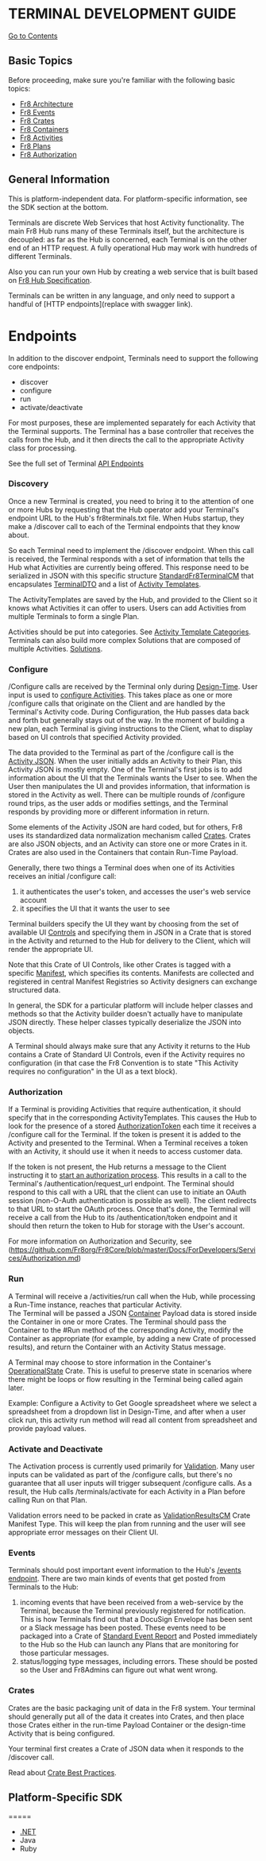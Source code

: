 # TERMINAL DEVELOPMENT GUIDE

[Go to Contents](https://github.com/Fr8org/Fr8Core/blob/master/Docs/Home.md)

## Basic Topics

Before proceeding, make sure you're familiar with the following basic topics:
*  [Fr8 Architecture](https://github.com/Fr8org/Fr8Core/blob/master/Docs/ForDevelopers/ArchitecturalModel.md)
*  [Fr8 Events](https://github.com/Fr8org/Fr8Core/blob/master/Docs/ForDevelopers/OperatingConcepts/Events.md)
*  [Fr8 Crates](/Docs/ForDevelopers/Objects/Crate.md)
*  [Fr8 Containers](https://github.com/Fr8org/Fr8Core/blob/master/Docs/ForDevelopers/Objects/Containers.md)
*  [Fr8 Activities](https://github.com/Fr8org/Fr8Core/blob/master/Docs/ForDevelopers/Objects/Activities.md)
*  [Fr8 Plans](https://github.com/Fr8org/Fr8Core/blob/master/Docs/ForDevelopers/Objects/Plans.md)
*  [Fr8 Authorization](https://github.com/Fr8org/Fr8Core/blob/master/Docs/ForDevelopers/Services/Authorization.md)

## General Information

This is platform-independent data. For platform-specific information, see the SDK section at the bottom.

Terminals are discrete Web Services that host Activity functionality.
The main Fr8 Hub runs many of these Terminals itself, but the architecture is decoupled: as far as the Hub is concerned, each Terminal is on the other end of an HTTP request. A fully operational Hub may work with hundreds of different Terminals.

Also you can run your own Hub by creating a web service that is built based on [Fr8 Hub Specification](https://github.com/Fr8org/Fr8Core/blob/master/Docs/ForDevelopers/Specifications/Fr8HubSpecification.md).

Terminals can be written in any language, and only need to support a handful of [HTTP endpoints](replace with swagger link).



Endpoints
===

In addition to the discover endpoint, Terminals need to support the following core endpoints:
* discover
* configure
* run
* activate/deactivate

For most purposes, these are implemented separately for each Activity that the Terminal supports. The Terminal has a base controller that receives the calls from the Hub, and it then directs the call to the appropriate Activity class for processing.

See the full set of Terminal [API Endpoints]((https://github.com/Fr8org/Fr8Core/blob/master/Docs/ForDevelopers/DevelopmentGuides/Terminals/TerminalEndpoints.md))

### Discovery

Once a new Terminal is created, you need to bring it to the attention of one or more Hubs by requesting that the Hub operator add your Terminal's endpoint URL to the Hub's fr8terminals.txt file. When Hubs startup, they make a /discover call to each of the Terminal endpoints that they know about.

So each Terminal need to implement the /discover endpoint. When this call is received, the Terminal responds with a set of information that tells the Hub what Activities are currently being offered.  This response need to be serialized in JSON with this specific structure  [StandardFr8TerminalCM](https://github.com/Fr8org/Fr8Core/blob/master/Docs/ForDevelopers/RegisteredManifests.md) that encapsulates [TerminalDTO](https://github.com/Fr8org/Fr8Core/blob/master/Docs/ForDevelopers/Objects/DataTransfer/TerminalDTO.md) and a list of [Activity Templates](https://github.com/Fr8org/Fr8Core/blob/master/Docs/ForDevelopers/Objects/ActivityTemplates.md).

The ActivityTemplates are saved by the Hub, and provided to the Client so it knows what Activities it can offer to users. Users can add Activities from multiple Terminals to form a single Plan.

 Activities should be put into categories. See [Activity Template Categories](https://github.com/Fr8org/Fr8Core/blob/master/Docs/ForDevelopers/Objects/ActivityTemplates.md#category). Terminals can also build more complex Solutions that are composed of multiple Activities.  [Solutions](https://github.com/Fr8org/Fr8Core/blob/master/Docs/ForDevelopers/OperatingConcepts/Solutions).

### Configure

/Configure calls are received by the Terminal only during [Design-Time](https://github.com/Fr8org/Fr8Core/blob/master/Docs/ForDevelopers/OperatingConcepts/Fr8Modes.md). User input is used to [configure Activities](https://github.com/Fr8org/Fr8Core/blob/master/Docs/ForDevelopers/OperatingConcepts/ActivityConfiguration.md). This takes place as one or more /configure calls that originate on the Client and are handled by the Terminal's Activity code. During Configuration, the Hub passes data back and forth but generally stays out of the way.  In the moment of building a new plan, each Terminal is giving instructions to the Client, what to display based on UI controls that specified Activity provided.

The data provided to the Terminal as part of the /configure call is the [Activity JSON](https://github.com/Fr8org/Fr8Core/blob/master/Docs/ForDevelopers/ActivityJSONDefinition.md). When the user initially adds an Activity to their Plan, this Activity JSON is mostly empty. One of the Terminal's first jobs is to add information about the UI that the Terminals wants the User to see. When the User then manipulates the UI and provides information, that information is stored in the Activity as well. There can be multiple rounds of /configure round trips, as the user adds or modifies settings, and the Terminal responds by providing more or different information in return.

Some elements of the Activity JSON are hard coded, but for others, Fr8 uses its standardized data normalization mechanism called [Crates](https://github.com/Fr8org/Fr8Core/blob/master/Docs/ForDevelopers/Objects/Crate.md). Crates are also JSON objects, and an Activity can store one or more Crates in it. Crates are also used in the Containers that contain Run-Time Payload. 

Generally, there two things a Terminal does when one of its Activities receives an initial /configure call:
1) it authenticates the user's token, and accesses the user's web service account
2) it specifies the UI that it wants the user to see

Terminal builders specify the UI they want by choosing from the set of available UI [Controls](https://github.com/Fr8org/Fr8Core/blob/master/Docs/ForDevelopers/DevelopmentGuides/ConfigurationControls.md) and specifying them in JSON in a Crate that is stored in the Activity and returned to the Hub for delivery to the Client, which will render the appropriate UI.

Note that this Crate of UI Controls, like other Crates is tagged with a specific [Manifest](https://github.com/Fr8org/Fr8Core/blob/master/Docs/ForDevelopers/Objects/CratesManifest.md), which specifies its contents. Manifests are collected and registered in central Manifest Registries so Activity designers can exchange structured data.

In general, the SDK for a particular platform will include helper classes and methods so that the Activity builder doesn't actually have to manipulate JSON directly. These helper classes typically deserialize the JSON into objects.

A Terminal should always make sure that any Activity it returns to the Hub contains a Crate of Standard UI Controls, even if the Activity requires no configuration (in that case the Fr8 Convention is to state "This Activity requires no configuration" in the UI as a text block).

### Authorization

If a Terminal is providing Activities that require authentication, it should specify that in the corresponding ActivityTemplates. This causes the Hub to look for the presence of a stored [AuthorizationToken](https://github.com/Fr8org/Fr8Core/blob/master/Docs/ForDevelopers/Objects/DataTransfer/AuthorizationTokenDTO.md) each time it receives a /configure call for the Terminal. If the token is present it is added to the Activity and presented to the Terminal. When a Terminal receives a token with an Activity, it should use it when it needs to access customer data.

If the token is not present, the Hub returns a message to the Client instructing it to [start an authorization process](https://github.com/Fr8org/Fr8Core/blob/master/Docs/ForDevelopers/Services/Authorization.md). This results in a call to the Terminal's /authentication/request_url endpoint. The Terminal should respond to this call with a URL that the client can use to initiate an OAuth session (non-O-Auth authentication is possible as well). The client redirects to that URL to start the OAuth process. Once that's done, the Terminal will receive a call from the Hub to its /authentication/token endpoint and it should then return the token to Hub  for storage with the User's account.

For more information on Authorization and Security, see (https://github.com/Fr8org/Fr8Core/blob/master/Docs/ForDevelopers/Services/Authorization.md)

### Run

A Terminal will receive a /activities/run call when the Hub, while processing a Run-Time instance, reaches that particular Activity.  
The Terminal will be passed a JSON [Container](https://github.com/Fr8org/Fr8Core/blob/master/Docs/ForDevelopers/Objects/Containers.md)
Payload data is stored inside the Container in one or more Crates. The Terminal should pass the Container to the #Run method of the corresponding Activity, modify the Container as appropriate (for example, by adding a new Crate of processed results), and return the Container with an Activity Status message.

A Terminal may choose to store information in the Container's [OperationalState](https://github.com/Fr8org/Fr8Core/blob/master/Docs/ForDevelopers/Objects/Activities/OperationalStateCM.md) Crate. This is useful to preserve state in scenarios where there might be loops or flow resulting in the Terminal being called again later.

Example: Configure a Activity to Get Google spreadsheet where we select a spreadsheet from a dropdown list in Design-Time, and after when a user click run, this activity run method will read all content from spreadsheet and provide payload values.

### Activate and Deactivate

The Activation process is currently used primarily for [Validation](https://github.com/Fr8org/Fr8Core/blob/master/Docs/ForDevelopers/OperatingConcepts/ActivitiesValidation.md). Many user inputs can be validated as part of the /configure calls, but there's no guarantee that all user inputs will trigger subsequent /configure calls. As a result, the Hub calls /terminals/activate for each Activity in a Plan before calling Run on that Plan.

Validation errors need to be packed in crate as [ValidationResultsCM](https://github.com/Fr8org/Fr8Core/blob/master/Docs/ForDevelopers/RegisteredManifests.md) Crate Manifest Type.
This will keep the plan from running and the user will see appropriate error messages on their Client UI.



### Events

Terminals should post important event information to the Hub's [/events endpoint](https://github.com/Fr8org/Fr8Core/blob/master/Docs/ForDevelopers/OperatingConcepts/Events.md). There are two main kinds of events that get posted from Terminals to the Hub:
1) incoming events that have been received from a web-service by the Terminal, because the Terminal previously registered for notification. This is how Terminals find out that a DocuSign Envelope has been sent or a Slack message has been posted. These events need to be packaged into a Crate of [Standard Event Report](https://github.com/Fr8org/Fr8Core/blob/master/Docs/ForDevelopers/RegisteredManifests.md) and Posted immediately to the Hub so the Hub can launch any Plans that are monitoring for those particular messages.
2) status/logging type messages, including errors. These should be posted so the User and Fr8Admins can figure out what went wrong.


### Crates
Crates are the basic packaging unit of data in the Fr8 system. Your terminal should generally put all of the data it creates into Crates, and then place those Crates either in the run-time Payload Container or the design-time Activity that is being configured. 

Your terminal first creates a Crate of JSON data when it responds to the /discover call. 

Read about [Crate Best Practices](/Docs/ForDevelopers/DevelopmentGuides/CrateBestPractices.md).

## Platform-Specific SDK
=====
*  [.NET](https://github.com/Fr8org/Fr8Core/blob/master/Docs/ForDevelopers/DevelopmentGuides/Terminals/DevGuide_DotNet.md)
*  Java
*  Ruby
